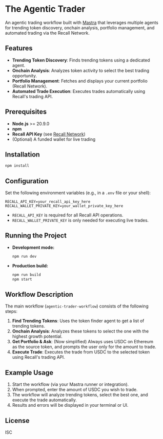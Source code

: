 # The Agentic Trader

An agentic trading workflow built with [Mastra](https://github.com/mastra-ai/mastra) that leverages multiple agents for trending token discovery, onchain analysis, portfolio management, and automated trading via the Recall Network.

## Features

- **Trending Token Discovery**: Finds trending tokens using a dedicated agent.
- **Onchain Analysis**: Analyzes token activity to select the best trading opportunity.
- **Portfolio Management**: Fetches and displays your current portfolio (Recall Network).
- **Automated Trade Execution**: Executes trades automatically using Recall's trading API.

## Prerequisites

- **Node.js** >= 20.9.0
- **npm**
- **Recall API Key** (see [Recall Network](https://competitions.recall.network/))
- (Optional) A funded wallet for live trading

## Installation

```bash
npm install
```

## Configuration

Set the following environment variables (e.g., in a `.env` file or your shell):

```
RECALL_API_KEY=your_recall_api_key_here
RECALL_WALLET_PRIVATE_KEY=your_wallet_private_key_here
```

- `RECALL_API_KEY` is required for all Recall API operations.
- `RECALL_WALLET_PRIVATE_KEY` is only needed for executing live trades.

## Running the Project

- **Development mode:**
  ```bash
  npm run dev
  ```
- **Production build:**
  ```bash
  npm run build
  npm start
  ```

## Workflow Description

The main workflow (`agentic-trader-workflow`) consists of the following steps:

1. **Find Trending Tokens**: Uses the token finder agent to get a list of trending tokens.
2. **Onchain Analysis**: Analyzes these tokens to select the one with the highest growth potential.
3. **Get Portfolio & Ask**: (Now simplified) Always uses USDC on Ethereum as the source token, and prompts the user only for the amount to trade.
4. **Execute Trade**: Executes the trade from USDC to the selected token using Recall's trading API.

## Example Usage

1. Start the workflow (via your Mastra runner or integration).
2. When prompted, enter the amount of USDC you wish to trade.
3. The workflow will analyze trending tokens, select the best one, and execute the trade automatically.
4. Results and errors will be displayed in your terminal or UI.

## License

ISC
